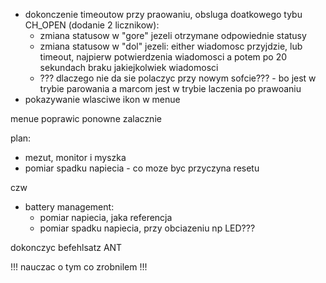 - dokonczenie timeoutow przy praowaniu, obsluga doatkowego tybu CH_OPEN (dodanie 2 licznikow):
	- zmiana statusow w "gore" jezeli otrzymane odpowiednie statusy
	- zmiana statusow w "dol" jezeli: either wiadomosc przyjdzie, lub timeout, najpierw potwierdzenia wiadomosci a potem po 20 sekundach braku jakiejkolwiek wiadomosci
	- ??? dlaczego nie da sie polaczyc przy nowym sofcie??? - bo jest w trybie parowania a marcom jest w trybie  laczenia po prawoaniu
- pokazywanie wlasciwe ikon w menue

menue poprawic ponowne zalacznie

plan:
- mezut, monitor i myszka
- pomiar spadku napiecia - co moze byc przyczyna resetu


czw
- battery management:
	- pomiar napiecia, jaka referencja
	- pomiar spadku napiecia, przy obciazeniu np LED???

dokonczyc befehlsatz ANT

!!! nauczac o tym co zrobnilem !!!